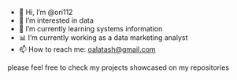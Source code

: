 - 👋 Hi, I’m @ori112
- 👀 I’m interested in data
- 🌱 I’m currently learning systems information
- 📊 I’m currently working as a data marketing analyst
- 📫 How to reach me: oalatash@gmail.com

please feel free to check my projects showcased on my repositories

<!---
ori112/ori112 is a ✨ special ✨ repository because its `README.md` (this file) appears on your GitHub profile.
You can click the Preview link to take a look at your changes.
--->
